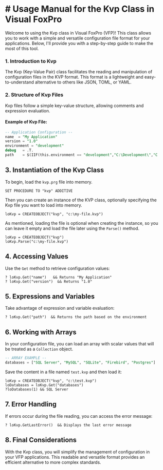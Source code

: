 
# # Usage Manual for the Kvp Class in Visual FoxPro

Welcome to using the Kvp class in Visual FoxPro (VFP)! 
This class allows you to work with a simple and versatile configuration file format for your applications. Below, I'll provide you with a step-by-step guide to make the most of this tool.


### 1. Introduction to Kvp

The Kvp (Key-Value Pair) class facilitates the reading and manipulation of configuration files in the KVP format. This format is a lightweight and easy-to-understand alternative to others like JSON, TOML, or YAML.

### 2. Structure of Kvp Files

Kvp files follow a simple key-value structure, allowing comments and expression evaluation.

#### Example of Kvp File:

```SQL
-- Application Configuration --
name  = "My Application"
version = "1.0"
environment = "development"
debug   = .T.
path    = $(IIF(this.environment == "development","C:\Development\","C:\Production\"))
```

## 3. Instantiation of the Kvp Class

To begin, load the `kvp.prg` file into memory.
```xBase
SET PROCEDURE TO "kvp" ADDITIVE
```
Then you can create an instance of the KVP class, optionally specifying the Kvp file you want to load into memory.
```xBase
loKvp = CREATEOBJECT("kvp", "c:\my-file.kvp")
```
As mentioned, loading the file is optional when creating the instance, so you can leave it empty and load the file later using the `Parse()` method.

```xBase
loKvp = CREATEOBJECT("kvp")
loKvp.Parse("c:\my-file.kvp")
```

## 4. Accessing Values

Use the `Get` method to retrieve configuration values:
```xBase
? loKvp.Get("name")   && Returns "My Application"
? loKvp.Get("version")  && Returns "1.0"
```

## 5. Expressions and Variables

Take advantage of expression and variable evaluation:
```xBase
? loKvp.Get("path")  && Returns the path based on the environment
```

## 6. Working with Arrays

In your configuration file, you can load an array with scalar values that will be treated as a `Collection` object.
```SQL
-- ARRAY EXAMPLE --
databases = ["SQL Server", "MySQL", "SQLite", "Firebird", "Postgres"]
```
Save the content in a file named `test.kvp` and then load it:
```xBase
loKvp = CREATEOBJECT("kvp", "c:\test.kvp") 
loDatabases = loKvp.Get("databases") 
?loDatabases(1) && SQL Server
```

## 7. Error Handling

If errors occur during the file reading, you can access the error message:
```xBase
? loKvp.GetLastError()  && Displays the last error message
```
## 8. Final Considerations

With the Kvp class, you will simplify the management of configuration in your VFP applications. This readable and versatile format provides an efficient alternative to more complex standards.
